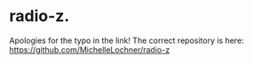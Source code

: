 # radio-z.
Apologies for the typo in the link! The correct repository is here: https://github.com/MichelleLochner/radio-z
